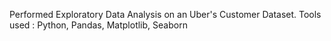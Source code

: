Performed Exploratory Data Analysis on an Uber's Customer Dataset.
Tools used : Python, Pandas, Matplotlib, Seaborn
